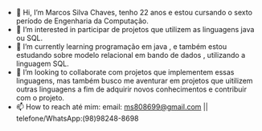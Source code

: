 - 👋 Hi, I’m  Marcos Silva Chaves, tenho 22 anos e estou cursando o  sexto período de Engenharia da Computação.
- 👀 I’m interested in participar de projetos que utilizem as linguagens java ou  SQL.
- 🌱 I’m currently learning programação em java , e também estou estudando sobre  modelo relacional em bando de dados , utilizando a linguagem SQL.
- 💞️ I’m looking to collaborate com projetos que implementem essas linguagens, mas também busco  me aventurar em projetos  que uitilizem outras linguagens  a fim de adquirir novos conhecimentos e contribuir com o projeto.
- 📫 How to reach  até mim: 
        email: ms808699@gmail.com || 
        telefone/WhatsApp:(98)98248-8698

<!---
MarcosSC33/MarcosSC33 is a ✨ special ✨ repository because its `README.md` (this file) appears on your GitHub profile.
You can click the Preview link to take a look at your changes.
--->

